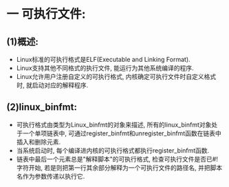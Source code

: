 # 一 可执行文件:
## (1)概述:
- Linux标准的可执行格式是ELF(Executable and Linking Format).
- Linux支持其他不同格式的执行文件, 能运行为其他系统编译的程序.
- Linux允许用户注册自定义的可执行格式, 内核确定可执行文件时自定义格式时, 就启动对应的解释程序.

## (2)linux_binfmt:
- 可执行格式由类型为Linux_binfmt的对象来描述, 所有的linux_binfmt对象处于一个单项链表中, 可通过register_binfmt和unregister_binfmt函数在链表中插入和删除元素.
- 当系统启动时, 每个编译进内核的可执行格式都执行register_binfmt函数.
- 链表中最后一个元素总是"解释脚本"的可执行格式, 检查可执行文件是否已#!字符开始, 若是则把第一行其余部分解释为一个可执行文件的路径名, 并把脚本名作为参数传递以执行它.